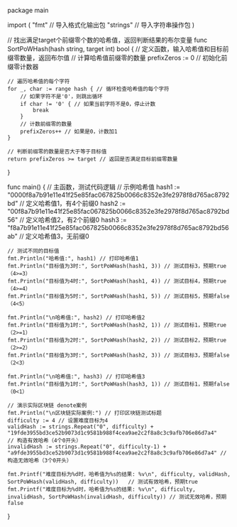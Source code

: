 package main

import (
	"fmt"      // 导入格式化输出包
	"strings"  // 导入字符串操作包
)

// 找出满足target个前缀零个数的哈希值，返回判断结果的布尔变量
func SortPoWHash(hash string, target int) bool { // 定义函数，输入哈希值和目标前缀零数量，返回布尔值
	// 计算哈希值前缀零的数量
	prefixZeros := 0 // 初始化前缀零计数器

	// 遍历哈希值的每个字符
	for _, char := range hash { // 循环检查哈希值的每个字符
		// 如果字符不是'0'，则跳出循环
		if char != '0' { // 如果当前字符不是0，停止计数
			break
		}
		// 计数前缀零的数量
		prefixZeros++ // 如果是0，计数加1
	}

	// 判断前缀零的数量是否大于等于目标值
	return prefixZeros >= target // 返回是否满足目标前缀零数量
}

func main() { // 主函数，测试代码逻辑
	// 示例哈希值
	hash1 := "0000f8a7b91e11e41f25e85fac067825b0066c8352e3fe2978f8d765ac8792bd" // 定义哈希值1，有4个前缀0
	hash2 := "00f8a7b91e11e41f25e85fac067825b0066c8352e3fe2978f8d765ac8792bd56"   // 定义哈希值2，有2个前缀0
	hash3 := "f8a7b91e11e41f25e85fac067825b0066c8352e3fe2978f8d765ac8792bd56ab"   // 定义哈希值3，无前缀0

	// 测试不同的目标值
	fmt.Println("哈希值:", hash1) // 打印哈希值1
	fmt.Println("目标值为3时:", SortPoWHash(hash1, 3)) // 测试目标3，预期true（4>=3）
	fmt.Println("目标值为4时:", SortPoWHash(hash1, 4)) // 测试目标4，预期true（4>=4）
	fmt.Println("目标值为5时:", SortPoWHash(hash1, 5)) // 测试目标5，预期false（4<5）

	fmt.Println("\n哈希值:", hash2) // 打印哈希值2
	fmt.Println("目标值为1时:", SortPoWHash(hash2, 1)) // 测试目标1，预期true（2>=1）
	fmt.Println("目标值为2时:", SortPoWHash(hash2, 2)) // 测试目标2，预期true（2>=2）
	fmt.Println("目标值为3时:", SortPoWHash(hash2, 3)) // 测试目标3，预期false（2<3）

	fmt.Println("\n哈希值:", hash3) // 打印哈希值3
	fmt.Println("目标值为1时:", SortPoWHash(hash3, 1)) // 测试目标1，预期false（0<1）

	// 演示实际区块链 denote案例
	fmt.Println("\n区块链实际案例:") // 打印区块链测试标题
	difficulty := 4 // 设置难度目标为4
	validHash := strings.Repeat("0", difficulty) + "19fde3955bd3ce52b9073d1c9581b988f4cea9ae2c2f8a8c3c9afb706e86d7a4"   // 构造有效哈希（4个0开头）
	invalidHash := strings.Repeat("0", difficulty-1) + "a9fde3955bd3ce52b9073d1c9581b988f4cea9ae2c2f8a8c3c9afb706e86d7a4" // 构造无效哈希（3个0开头）

	fmt.Printf("难度目标为%d时，哈希值为%s的结果: %v\n", difficulty, validHash, SortPoWHash(validHash, difficulty))   // 测试有效哈希，预期true
	fmt.Printf("难度目标为%d时，哈希值为%s的结果: %v\n", difficulty, invalidHash, SortPoWHash(invalidHash, difficulty)) // 测试无效哈希，预期false
}